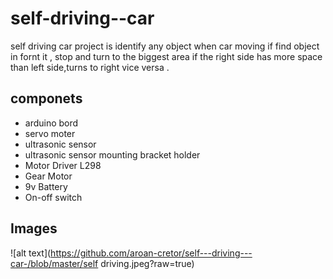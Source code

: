 # self-driving--car
<P> self driving car project is identify any object when car moving if find object in fornt it , stop and turn to the biggest area if the right side has more space than left side,turns to right vice versa .</p>

## componets 
* arduino bord 
* servo moter
* ultrasonic sensor
* ultrasonic sensor  mounting bracket holder
* Motor Driver L298 
* Gear Motor
* 9v Battery
* On-off switch

## Images 
![alt text](https://github.com/aroan-cretor/self---driving---car-/blob/master/self driving.jpeg?raw=true)
